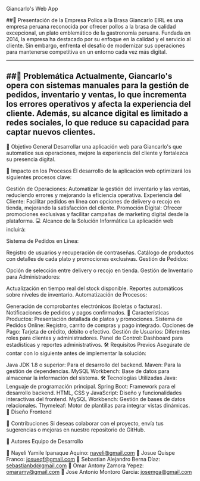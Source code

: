 
Giancarlo's Web App

##📝 Presentación de la Empresa
Pollos a la Brasa Giancarlo EIRL es una empresa peruana reconocida por ofrecer pollos a la brasa de calidad excepcional, un plato emblemático de la gastronomía peruana. Fundada en 2014, la empresa ha destacado por su enfoque en la calidad y el servicio al cliente. Sin embargo, enfrenta el desafío de modernizar sus operaciones para mantenerse competitiva en un entorno cada vez más digital.

---

##🚩 Problemática
Actualmente, Giancarlo's opera con sistemas manuales para la gestión de pedidos, inventario y ventas, lo que incrementa los errores operativos y afecta la experiencia del cliente. Además, su alcance digital es limitado a redes sociales, lo que reduce su capacidad para captar nuevos clientes.
---
🎯 Objetivo General
Desarrollar una aplicación web para Giancarlo's que automatice sus operaciones, mejore la experiencia del cliente y fortalezca su presencia digital.

🌟 Impacto en los Procesos
El desarrollo de la aplicación web optimizará los siguientes procesos clave:

Gestión de Operaciones: Automatizar la gestión del inventario y las ventas, reduciendo errores y mejorando la eficiencia operativa.
Experiencia del Cliente: Facilitar pedidos en línea con opciones de delivery o recojo en tienda, mejorando la satisfacción del cliente.
Promoción Digital: Ofrecer promociones exclusivas y facilitar campañas de marketing digital desde la plataforma.
💻 Alcance de la Solución Informática
La aplicación web incluirá:

Sistema de Pedidos en Línea:

Registro de usuarios y recuperación de contraseñas.
Catálogo de productos con detalles de cada plato y promociones exclusivas.
Gestión de Pedidos:

Opción de selección entre delivery o recojo en tienda.
Gestión de Inventario para Administradores:

Actualización en tiempo real del stock disponible.
Reportes automáticos sobre niveles de inventario.
Automatización de Procesos:

Generación de comprobantes electrónicos (boletas o facturas).
Notificaciones de pedidos y pagos confirmados.
🔑 Características
Productos: Presentación detallada de platos y promociones.
Sistema de Pedidos Online: Registro, carrito de compras y pago integrado.
Opciones de Pago: Tarjeta de crédito, débito o efectivo.
Gestión de Usuarios: Diferentes roles para clientes y administradores.
Panel de Control: Dashboard para estadísticas y reportes administrativos.
🛠️ Requisitos Previos
Asegúrate de contar con lo siguiente antes de implementar la solución:

Java JDK 1.8 o superior: Para el desarrollo del backend.
Maven: Para la gestión de dependencias.
MySQL Workbench: Base de datos para almacenar la información del sistema.
🛠️ Tecnologías Utilizadas
Java: Lenguaje de programación principal.
Spring Boot: Framework para el desarrollo backend.
HTML, CSS y JavaScript: Diseño y funcionalidades interactivas del frontend.
MySQL Workbench: Gestión de bases de datos relacionales.
Thymeleaf: Motor de plantillas para integrar vistas dinámicas.
🎨 Diseño Frontend


🤝 Contribuciones
Si deseas colaborar con el proyecto, envía tus sugerencias o mejoras en nuestro repositorio de GitHub.

👥 Autores
Equipo de Desarrollo

👤 Nayeli Yamile Ipanaque Aquino: nayeli@gmail.com
👤 Josue Quispe Franco: josueqf@gmail.com
👤 Sebastian Alejandro Berna Díaz: sebastianbd@gmail.com
👤 Omar Antony Zamora Yepez: omaramy@gmail.com
👤 Jose Antonio Montoro Garcia: josemga@gmail.com
